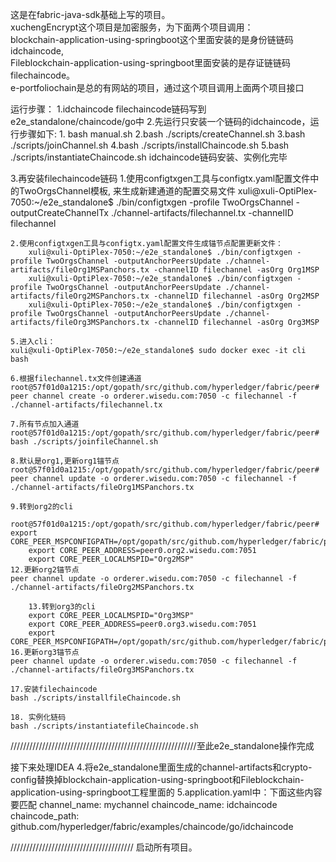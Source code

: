 这是在fabric-java-sdk基础上写的项目。  
xuchengEncrypt这个项目是加密服务，为下面两个项目调用：  
blockchain-application-using-springboot这个里面安装的是身份链链码idchaincode,  
Fileblockchain-application-using-springboot里面安装的是存证链链码filechaincode。  
e-portfoliochain是总的有网站的项目，通过这个项目调用上面两个项目接口


运行步骤：
1.idchaincode filechaincode链码写到e2e_standalone/chaincode/go中
2.先运行只安装一个链码的idchaincode，运行步骤如下:
	1. bash manual.sh
        2.bash ./scripts/createChannel.sh
        3.bash ./scripts/joinChannel.sh
        4.bash ./scripts/installChaincode.sh
        5.bash ./scripts/instantiateChaincode.sh
idchaincode链码安装、实例化完毕

3.再安装filechaincode链码
 	1.使用configtxgen工具与configtx.yaml配置文件中的TwoOrgsChannel模板, 来生成新建通道的配置交易文件
	xuli@xuli-OptiPlex-7050:~/e2e_standalone$ ./bin/configtxgen -profile TwoOrgsChannel -outputCreateChannelTx ./channel-artifacts/filechannel.tx -channelID filechannel

	2.使用configtxgen工具与configtx.yaml配置文件生成锚节点配置更新文件：
		xuli@xuli-OptiPlex-7050:~/e2e_standalone$ ./bin/configtxgen -profile TwoOrgsChannel -outputAnchorPeersUpdate ./channel-artifacts/fileOrg1MSPanchors.tx -channelID filechannel -asOrg Org1MSP
		xuli@xuli-OptiPlex-7050:~/e2e_standalone$ ./bin/configtxgen -profile TwoOrgsChannel -outputAnchorPeersUpdate ./channel-artifacts/fileOrg2MSPanchors.tx -channelID filechannel -asOrg Org2MSP
		xuli@xuli-OptiPlex-7050:~/e2e_standalone$ ./bin/configtxgen -profile TwoOrgsChannel -outputAnchorPeersUpdate ./channel-artifacts/fileOrg3MSPanchors.tx -channelID filechannel -asOrg Org3MSP

	5.进入cli：
	xuli@xuli-OptiPlex-7050:~/e2e_standalone$ sudo docker exec -it cli bash

	6.根据filechannel.tx文件创建通道
	root@57f01d0a1215:/opt/gopath/src/github.com/hyperledger/fabric/peer# peer channel create -o orderer.wisedu.com:7050 -c filechannel -f ./channel-artifacts/filechannel.tx
	
	7.所有节点加入通道
	root@57f01d0a1215:/opt/gopath/src/github.com/hyperledger/fabric/peer#  bash ./scripts/joinfileChannel.sh

	8.默认是org1,更新org1锚节点
	root@57f01d0a1215:/opt/gopath/src/github.com/hyperledger/fabric/peer# peer channel update -o orderer.wisedu.com:7050 -c filechannel -f ./channel-artifacts/fileOrg1MSPanchors.tx
	
	9.转到org2的cli
		root@57f01d0a1215:/opt/gopath/src/github.com/hyperledger/fabric/peer# export CORE_PEER_MSPCONFIGPATH=/opt/gopath/src/github.com/hyperledger/fabric/peer/crypto/peerOrganizations/org2.wisedu.com/users/Admin@org2.wisedu.com/msp
		export CORE_PEER_ADDRESS=peer0.org2.wisedu.com:7051
		export CORE_PEER_LOCALMSPID="Org2MSP"
	12.更新org2锚节点
	peer channel update -o orderer.wisedu.com:7050 -c filechannel -f ./channel-artifacts/fileOrg2MSPanchors.tx

        13.转到org3的cli
		export CORE_PEER_LOCALMSPID="Org3MSP"
		export CORE_PEER_ADDRESS=peer0.org3.wisedu.com:7051
 		export CORE_PEER_MSPCONFIGPATH=/opt/gopath/src/github.com/hyperledger/fabric/peer/crypto/peerOrganizations/org3.wisedu.com/users/Admin@org3.wisedu.com/msp
	16.更新org3锚节点
	peer channel update -o orderer.wisedu.com:7050 -c filechannel -f ./channel-artifacts/fileOrg3MSPanchors.tx

	17.安装filechaincode
	bash ./scripts/installfileChaincode.sh

	18. 实例化链码
	bash ./scripts/instantiatefileChaincode.sh


///////////////////////////////////////////////////////////至此e2e_standalone操作完成

接下来处理IDEA
4.将e2e_standalone里面生成的channel-artifacts和crypto-config替换掉blockchain-application-using-springboot和Fileblockchain-application-using-springboot工程里面的
5.application.yaml中：下面这些内容要匹配
	channel_name: mychannel
    	chaincode_name: idchaincode
  	chaincode_path: github.com/hyperledger/fabric/examples/chaincode/go/idchaincode

///////////////////////////////////////
启动所有项目。



